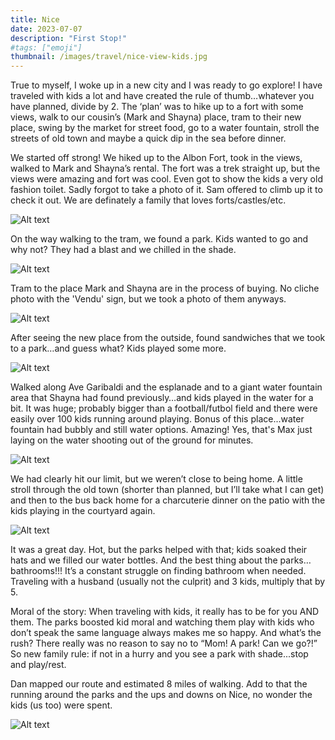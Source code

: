 ```yaml
---
title: Nice
date: 2023-07-07
description: "First Stop!"
#tags: ["emoji"]
thumbnail: /images/travel/nice-view-kids.jpg
---
```


True to myself, I woke up in a new city and I was ready to go explore! I have traveled with kids a lot and have created the rule of thumb…whatever you have planned, divide by 2. The ‘plan’ was to hike up to a fort with some views, walk to our cousin’s (Mark and Shayna) place, tram to their new place, swing by the market for street food, go to a water fountain, stroll the streets of old town and maybe a quick dip in the sea before dinner.

We started off strong! We hiked up to the Albon Fort, took in the views, walked to Mark and Shayna’s rental. The fort was a trek straight up, but the views were amazing and fort was cool. Even got to show the kids a very old fashion toilet. Sadly forgot to take a photo of it. Sam offered to climb up it to check it out. We are definately a family that loves forts/castles/etc.

![Alt text](/images/travel/nice-kids-fort.jpg)

On the way walking to the tram, we found a park. Kids wanted to go and why not? They had a blast and we chilled in the shade.  

![Alt text](/images/travel/nice-playground.jpg)

Tram to the place Mark and Shayna are in the process of buying. No cliche photo with the 'Vendu' sign, but we took a photo of them anyways.

![Alt text](/images/travel/mark-shayna-place.jpg)

After seeing the new place from the outside, found sandwiches that we took to a park…and guess what? Kids played some more. 

![Alt text](/images/travel/nice-playground2.jpg)

Walked along Ave Garibaldi and the esplanade and to a giant water fountain area that Shayna had found previously…and kids played in the water for a bit. It was huge; probably bigger than a football/futbol field and there were easily over 100 kids running around playing. Bonus of this place...water fountain had bubbly and still water options. Amazing! Yes, that's Max just laying on the water shooting out of the ground for minutes. 

![Alt text](/images/travel/nice-waterpark.jpg)

We had clearly hit our limit, but we weren’t close to being home. A little stroll through the old town (shorter than planned, but I’ll take what I can get) and then to the bus back home for a charcuterie dinner on the patio with the kids playing in the courtyard again.

![Alt text](/images/travel/nice-dinner.jpg)

It was a great day. Hot, but the parks helped with that; kids soaked their hats and we filled our water bottles. And the best thing about the parks…bathrooms!!! It’s a constant struggle on finding bathroom when needed. Traveling with a husband (usually not the culprit) and 3 kids, multiply that by 5.

Moral of the story: When traveling with kids, it really has to be for you AND them. The parks boosted kid moral and watching them play with kids who don’t speak the same language always makes me so happy. And what’s the rush? There really was no reason to say no to “Mom! A park! Can we go?!” So new family rule: if not in a hurry and you see a park with shade...stop and play/rest.

Dan mapped our route and estimated 8 miles of walking. Add to that the running around the parks and the ups and downs on Nice, no wonder the kids (us too) were spent.

![Alt text](/images/travel/nice-screenshot.jpg)
